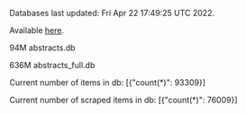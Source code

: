 Databases last updated: Fri Apr 22 17:49:25 UTC 2022. 

Available [here](https://github.com/cbeauhilton/ash-db/releases).


94M	abstracts.db

636M	abstracts_full.db

Current number of items in db:
[{"count(*)": 93309}]

Current number of scraped items in db:
[{"count(*)": 76009}]
